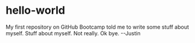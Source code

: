 # hello-world
My first repository on GitHub
Bootcamp told me to write some stuff about myself.
Stuff about myself.
Not really.
Ok bye. 
--Justin
